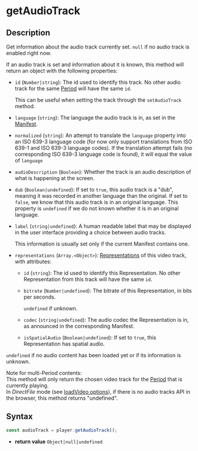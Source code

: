 # getAudioTrack

## Description

Get information about the audio track currently set.
`null` if no audio track is enabled right now.

If an audio track is set and information about it is known, this method will
return an object with the following properties:

- `id` (`Number|string`): The id used to identify this track. No other
  audio track for the same [Period](../../Getting_Started/Glossary.md#period) will have the
  same `id`.

  This can be useful when setting the track through the `setAudioTrack`
  method.

- `language` (`string`): The language the audio track is in, as set in the
  [Manifest](../../Getting_Started/Glossary.md#manifest).

- `normalized` (`string`): An attempt to translate the `language`
  property into an ISO 639-3 language code (for now only support translations
  from ISO 639-1 and ISO 639-3 language codes). If the translation attempt
  fails (no corresponding ISO 639-3 language code is found), it will equal the
  value of `language`

- `audioDescription` (`Boolean`): Whether the track is an audio
  description of what is happening at the screen.

- `dub` (`Boolean|undefined`): If set to `true`, this audio track is a
  "dub", meaning it was recorded in another language than the original.
  If set to `false`, we know that this audio track is in an original language.
  This property is `undefined` if we do not known whether it is in an original
  language.

- `label` (`string|undefined`): A human readable label that may be displayed in
  the user interface providing a choice between audio tracks.

  This information is usually set only if the current Manifest contains one.

- `representations` (`Array.<Object>`):
  [Representations](../../Getting_Started/Glossary.md#representation) of this video track, with
  attributes:

  - `id` (`string`): The id used to identify this Representation.
    No other Representation from this track will have the same `id`.

  - `bitrate` (`Number|undefined`): The bitrate of this Representation, in
    bits per seconds.

    `undefined` if unknown.

  - `codec` (`string|undefined`): The audio codec the Representation is
    in, as announced in the corresponding Manifest.

  - `isSpatialAudio` (`Boolean|undefined`): If set to `true`, this Representation
    has spatial audio.

`undefined` if no audio content has been loaded yet or if its information is
unknown.

<div class="note">
Note for multi-Period contents:
<br>
This method will only return the chosen video track for the
<a href="../../Getting_Started/Glossary.md#period">Period</a> that is currently
playing.
</div>

<div class="warning">
In <i>DirectFile</i> mode (see <a
href="../Loading_a_Content.md#transport">loadVideo options</a>), if there is no
audio tracks API in the browser, this method returns "undefined".
</div>

## Syntax

```js
const audioTrack = player.getAudioTrack();
```

 - **return value** `Object|null|undefined`
